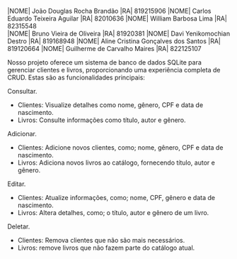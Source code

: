 

|NOME| João Douglas Rocha Brandão          |RA| 819215906
|NOME| Carlos Eduardo Teixeira Aguilar     |RA| 82010636
|NOME| William Barbosa Lima                |RA| 82315548     
|NOME| Bruno Vieira de Oliveira            |RA| 81920381
|NOME| Davi Yenikomochian Destro           |RA| 819168948
|NOME| Aline Cristina Gonçalves dos Santos |RA| 819120664
|NOME| Guilherme de Carvalho Maires        |RA| 822125107


Nosso projeto oferece um sistema de banco de dados SQLite para gerenciar clientes e livros,
proporcionando uma experiência completa de CRUD. Estas são as funcionalidades principais:  

Consultar.
- Clientes: Visualize detalhes como nome, gênero, CPF e data de nascimento.
- Livros: Consulte informações como título, autor e gênero.

Adicionar.
- Clientes: Adicione novos clientes, como; nome, gênero, CPF e data de nascimento. 
- Livros: Adiciona novos livros ao catálogo, fornecendo título, autor e gênero.

Editar.
- Clientes: Atualize informações, como; nome, CPF, gênero e data de nascimento. 
- Livros: Altera detalhes, como; o título, autor e gênero de um livro.

Deletar.
- Clientes: Remova clientes que não são mais necessários.
- Livros: remove livros que não fazem parte do catálogo atual.
 


